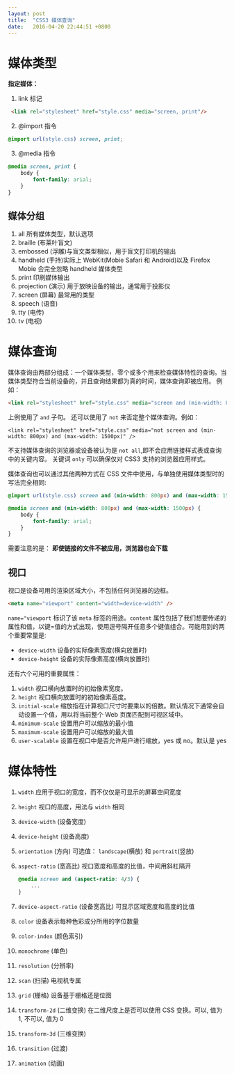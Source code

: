 ```yaml
---
layout: post
title:  "CSS3 媒体查询"
date:   2016-04-20 22:44:51 +0800
---
```


# 媒体类型
**指定媒体：**

1. link 标记

```html
 <link rel="stylesheet" href="style.css" media="screen, print"/>
```
2. @import 指令

```css
@import url(style.css) screen, print;
```

3. @media 指令

```css
@media screen, print {
    body {
        font-family: arial;
    }
}
```

## 媒体分组
1. all 
	所有媒体类型，默认选项
2. braille (布莱叶盲文)	
3. embossed (浮雕)与盲文类型相似，用于盲文打印机的输出
4. handheld (手持)实际上 WebKit(Mobie Safari 和 Android)以及 Firefox Mobie 会完全忽略 handheld 媒体类型
5. print 印刷媒体输出
6. projection (演示) 用于放映设备的输出，通常用于投影仪
7. screen (屏幕) 最常用的类型
8. speech (语音) 
9. tty (电传)
10. tv (电视)


# 媒体查询
媒体查询由两部分组成：一个媒体类型，零个或多个用来检查媒体特性的查询。当媒体类型符合当前设备的，并且查询结果都为真的时间，媒体查询即被应用。
例如：

```html
<link rel="stylesheet" href="style.css" media="screen and (min-width: 800px) and (max-width: 1500px)" />
```

上例使用了 `and` 子句。 还可以使用了 `not` 来否定整个媒体查询。例如：

```
<link rel="stylesheet" href="style.css" media="not screen and (min-width: 800px) and (max-width: 1500px)" />
```

不支持媒体查询的浏览器或设备被认为是 `not all`,即不会应用链接样式表或查询中的关键内容。
关键词 `only` 可以确保仅对 CSS3 支持的浏览器应用样式。

媒体查询也可以通过其他两种方式在 CSS 文件中使用，与单独使用媒体类型时的写法完全相同:

```css
@import url(style.css) screen and (min-width: 800px) and (max-width: 1500px);

@media screen and (min-width: 800px) and (max-width: 1500px) {
    body {
        font-family: arial;
    }
}	
```

需要注意的是： **即使链接的文件不被应用，浏览器也会下载**

## 视口
视口是设备可用的渲染区域大小，不包括任何浏览器的边框。

```html
<meta name="viewport" content="width=device-width" />
```
`name="viewport` 标识了该 `meta` 标签的用途。`content` 属性包括了我们想要传递的属性和值，以键=值的方式出现，使用逗号隔开任意多个键值组合。可能用到的两个重要常量是:

* `device-width` 设备的实际像素宽度(横向放置时)
* `device-height` 设备的实际像素高度(横向放置时)

还有六个可用的重要属性：

1. `width` 视口横向放置时的初始像素宽度。
2. `height` 视口横向放置时的初始像素高度。
3. `initial-scale` 缩放指在计算视口尺寸时要乘以的倍数。默认情况下通常会自动设置一个值，用以将当前整个 Web 页面匹配到可视区域中。
4. `minimum-scale` 设置用户可以缩放的最小值
5. `maximum-scale` 设置用户可以缩放的最大值
6. `user-scalable` 设置在视口中是否允许用户进行缩放，yes 或 no。默认是 yes

# 媒体特性

1. `width` 应用于视口的宽度，而不仅仅是可显示的屏幕空间宽度
2. `height` 视口的高度，用法与 `width` 相同
3. `device-width` (设备宽度)
4. `device-height` (设备高度)
5. `orientation` (方向) 可选值： `landscape`(横放) 和 `portrait`(竖放)
6. `aspect-ratio` (宽高比) 视口宽度和高度的比值，中间用斜杠隔开
	
	```css
	@media screen and (aspect-ratio: 4/3) {
		...
	}
	```
	
7. `device-aspect-ratio` (设备宽高比) 可显示区域宽度和高度的比值
8. `color` 设备表示每种色彩成分所用的字位数量
9. `color-index` (颜色索引)
10. `monochrome` (单色)
11. `resolution` (分辨率)
12. `scan` (扫描) 电视机专属
13. `grid` (栅格) 设备基于栅格还是位图
14. `transform-2d` (二维变换) 在二维尺度上是否可以使用 CSS 变换。可以, 值为 1, 不可以, 值为 0
15. `transform-3d` (三维变换)
16. `transition` (过渡)
17. `animation` (动画)